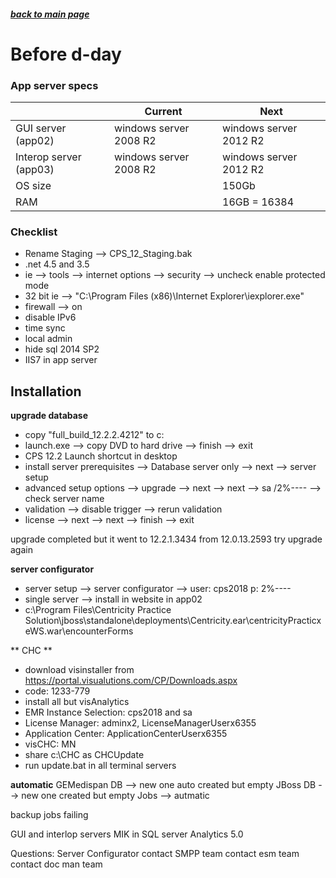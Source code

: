 ##### [back to main page](./upgrade_cps_12_2_2.md)

# Before d-day

### App server specs

|  | Current | Next |
|--|---------|------|
| GUI server (app02) | windows server 2008 R2 | windows server 2012 R2 |
| Interop server (app03) | windows server 2008 R2 | windows server 2012 R2 |
| OS size | | 150Gb |
| RAM | | 16GB = 16384 |

### Checklist

* Rename Staging --> CPS_12_Staging.bak
* .net 4.5 and 3.5
* ie --> tools --> internet options --> security --> uncheck enable protected mode
* 32 bit ie --> "C:\Program Files (x86)\Internet Explorer\iexplorer.exe"
* firewall --> on
* disable IPv6
* time sync
* local admin
* hide sql 2014 SP2
* IIS7 in app server


## Installation

**upgrade database**
 * copy "full_build_12.2.2.4212" to c:
 * launch.exe --> copy DVD to hard drive --> finish --> exit
 * CPS 12.2 Launch shortcut in desktop
 * install server prerequisites --> Database server only --> next --> server setup
 * advanced setup options --> upgrade --> next --> next --> sa /2%---- --> check server name
 * validation --> disable trigger --> rerun validation
 * license --> next --> next --> finish --> exit
  
 upgrade completed but it went to 12.2.1.3434 from 12.0.13.2593
 try upgrade again
 
**server configurator**
 * server setup --> server configurator --> user: cps2018 p: 2%----
 * single server --> install in website in app02
 * c:\Program Files\Centricity Practice Solution\jboss\standalone\deployments\Centricity.ear\centricityPracticxeWS.war\encounterForms

** CHC **
 * download visinstaller from https://portal.visualutions.com/CP/Downloads.aspx 
 * code: 1233-779
 * install all but visAnalytics
 * EMR Instance Selection: cps2018 and sa
 * License Manager: adminx2, LicenseManagerUserx6355 
 * Application Center: ApplicationCenterUserx6355
 * visCHC: MN
 * share c:\CHC as CHCUpdate
 * run update.bat in all terminal servers
 
**automatic**
GEMedispan DB --> new one auto created but empty
JBoss DB --> new one created but empty
Jobs --> autmatic

backup jobs failing

GUI and interlop servers 
MIK in SQL server
Analytics 5.0
 
Questions: 
Server Configurator	
contact SMPP team
contact esm team
contact doc man team




